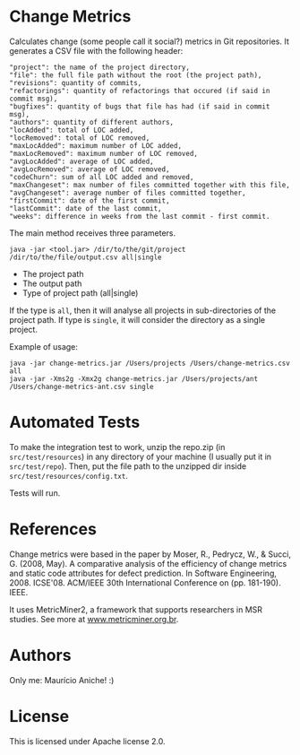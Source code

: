 # Change Metrics

Calculates change (some people call it social?) metrics in Git repositories. It
generates a CSV file with the following header:

```
"project": the name of the project directory,
"file": the full file path without the root (the project path),
"revisions": quantity of commits,
"refactorings": quantity of refactorings that occured (if said in commit msg),
"bugfixes": quantity of bugs that file has had (if said in commit msg),
"authors": quantity of different authors,
"locAdded": total of LOC added,
"locRemoved": total of LOC removed,
"maxLocAdded": maximum number of LOC added,
"maxLocRemoved": maximum number of LOC removed,
"avgLocAdded": average of LOC added,
"avgLocRemoved": average of LOC removed,
"codeChurn": sum of all LOC added and removed,
"maxChangeset": max number of files committed together with this file,
"avgChangeset": average number of files committed together,
"firstCommit": date of the first commit,
"lastCommit": date of the last commit,
"weeks": difference in weeks from the last commit - first commit.
```

The main method receives three parameters.

```
java -jar <tool.jar> /dir/to/the/git/project /dir/to/the/file/output.csv all|single
```

- The project path
- The output path
- Type of project path (all|single)

If the type is `all`, then it will analyse all projects in sub-directories
of the project path. If type is `single`, it will consider the directory as a 
single project.

Example of usage:

```
java -jar change-metrics.jar /Users/projects /Users/change-metrics.csv all
java -jar -Xms2g -Xmx2g change-metrics.jar /Users/projects/ant /Users/change-metrics-ant.csv single
```

# Automated Tests

To make the integration test to work, unzip the repo.zip (in `src/test/resources`) in any
directory of your machine (I usually put it in `src/test/repo`). Then, put the file path
to the unzipped dir inside `src/test/resources/config.txt`. 

Tests will run.

# References

Change metrics were based in the paper by Moser, R., Pedrycz, W., & Succi, G. (2008, May). A comparative analysis of the efficiency of change metrics and static code attributes for defect prediction. In Software Engineering, 2008. ICSE'08. ACM/IEEE 30th International Conference on (pp. 181-190). IEEE.

It uses MetricMiner2, a framework that supports researchers in MSR studies. See more at www.metricminer.org.br.

# Authors

Only me: Maurício Aniche! :)

# License

This is licensed under Apache license 2.0.